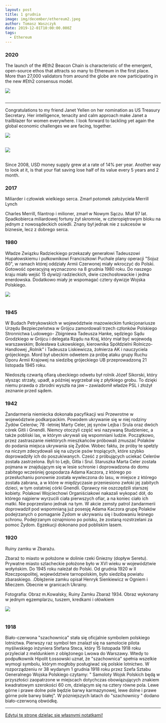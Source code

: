 ```yaml
---
layout: post
title: 1 grudnia
image: img/december/ethereum2.jpeg
author: Tomasz Waszczyk
date: 2019-12-01T10:00:00.000Z
tags:
  - Ethereum
---
```


### 2020

The launch of the #Eth2 Beacon Chain is characteristic of the emergent, open-source ethos that attracts so many to Ethereum in the first place. More than 27,000 validators from around the globe are now participating in the new #Eth2 consensus model.

<img src="./img/december/ethereum2.jpeg"><br><br>

---

Congratulations to my friend Janet Yellen on her nomination as US Treasury Secretary. Her intelligence, tenacity and calm approach make Janet a trailblazer for women everywhere. I look forward to tackling yet again the global economic challenges we are facing, together.

<img src="./img/december/yellen.jpeg"><br><br>

<img src="./img/december/yellen.png"><br><br>

Since 2008, USD money supply grew at a rate of 14% per year. Another way to look at it, is that your fiat saving lose half of its value every 5 years and 2 month.

### 2017

Miliarder i człowiek wielkiego serca. Zmarł potomek założyciela Merrill Lynch

Charles Merrill, filantrop i milioner, zmarł w Nowym Sączu. Miał 97 lat. Spadkobierca miliardowej fortuny żył skromnie, w czteropiętrowym bloku na jednym z nowosądeckich osiedli. Znany był jednak nie z sukcesów w biznesie, lecz z dobrego serca.

### 1980

Władze Związku Radzieckiego przekazały generałowi Tadeuszowi Hupałowskiemu i pułkownikowi Franciszkowi Puchale plany operacji "Sojuz 80", w ramach której oddziały Armii Czerwonej miały wkroczyć do Polski. Gotowość operacyjną wyznaczono na 8 grudnia 1980 roku. Do naszego kraju miało wejść 15 dywizji radzieckich, dwie czechosłowackie i jedna enerdowska. Dodatkowo miały je wspomagać cztery dywizje Wojska Polskiego.

<img src="./img/december/sojuz.jpg"><br><br>

### 1945

W Budach Petrykowskich w województwie mazowieckim funkcjonariusze Urzędu Bezpieczeństwa w Grójcu zamordowali trzech członków Polskiego Stronnictwa Ludowego- Zbigniewa Tadeusza Hanke, sędziego Sądu Grodzkiego w Grójcu i delegata Rządu na Kraj, który miał być wojewodą warszawskim; Bolesława Łukowskiego, kierownika Spółdzielni Rolniczo-Handlowej „Rolnik” i Tadeusza Liskiewicza, żołnierza AK i nauczyciela grójeckiego. Mord był ubeckim odwetem za próbę ataku grupy Ruchu Oporu Armii Krajowej na siedzibę grójeckiego UB przeprowadzoną 21 listopada 1945 roku.

Niedoszłą czwartą ofiarą ubeckiego odwetu był rolnik Józef Sikorski, który słysząc strzały, upadł, a później wygrzebał się z płytkiego grobu. To dzięki niemu prawda o zbrodni wyszła na jaw – zawiadomił władze PSL i złożył zeznanie przed sądem.

### 1942

Żandarmeria niemiecka dokonała pacyfikacji wsi Przewrotne w województwie podkarpackim. Powodem ukrywanie się w niej rodziny Żydów Celerów; 78 -letniej Marty Celer, jej synów Lejba i Srula oraz dwóch córek Gitli i Gnendli.
Niemcy otoczyli część wsi nazywaną Studzieniec, a także pobliski las, w którym ukrywali się wspomniani ludzie. Początkowo, przez zastraszanie niektórych mieszkańców próbowali zmuszać Polaków do podania miejsca ukrywania się Żydów. Wobec faktu, że próby te spełzly na niczym zdecydowali się na użycie psów tropiących, które szybko doprowadziły ich do poszukiwanych. Cześć z próbujących uciekać Celerów została zastrzelona. Byli to Lejb, Gitla i Srul. Staruszka Marta Celer została pojmana w znajdującym się w lesie schronie i doprowadzona do domu zabitego wcześniej gospodarza Adama Kaczora, z którego po przesłuchaniu ponownie została wywleczona do lasu, w miejsce z którego została zabrana, a w które w międzyczasie przeniesiono zwłoki jej zabitych dzieci, w tym ostatniej córki Gnendli. Oprawcy nie oszczędzili starszej kobiety. Polakowi Wojciechowi Organiściakowi nakazali wykopać dół, do którego najpierw wyrzucili ciała pierwszych ofiar, a na koniec ciało ich matki.
Nie poprzestano jednak na tym. W akcie zemsty patrol żandarmerii doprowadził pod wspomnianą już posesję Adama Kaczora grupę Polaków podejrzanych o pomaganie Żydom w ukrywaniu się i budowaniu leśnego schronu. Podejrzanym oznajmiono po polsku, że zostaną rozstrzelani za pomoc Żydom. Egzekucji dokonano pod pobliskim lasem.

### 1920

Ruiny zamku w Zbarażu.

Zbaraż to miasto w położone w dolinie rzeki Gniezny (dopływ Seretu). Prywatne miasto szlacheckie położone było w XVI wieku w województwie wołyńskim. Do 1945 roku należał do Polski. Od grudnia 1920 w II Rzeczpospolitej, województwie tarnopolskim, było siedzibą powiatu zbaraskiego. .Oblężenie zamku opisał Henryk Sienkiewicz w Ogniem i Mieczem. Obecnie w granicach Ukrainy.

Fotografia: Obraz m.Kowalsky, Ruiny Zamku Zbaraż 1934. Obraz wykonany w jednym egzemplarzu, tuszem, kredkami i ołówkiem

<img src="./img/december/zbaraz.jpg"/><br><br>

### 1918

Biało-czerwona "szachownica" stała się oficjalnie symbolem polskiego lotnictwa. Pierwszy raz symbol ten znalazł się na samolocie pilota myśliwskiego inżyniera Stefana Steca, który 15 listopada 1918 roku przyleciał z meldunkiem z oblężonego Lwowa do Warszawy. Wtedy to podpułkownik Hipolit Łossowski uznał, że "szachownica" spełnia wszelkie wymogi symbolu, którym mogłoby posługiwać się polskie lotnictwo.
W rozporządzeniu nr 38 wydanym 1 grudnia 1918 roku przez Szefa Sztabu Generalnego Wojska Polskiego czytamy:
" Samoloty Wojsk Polskich będą w przyszłości zaopatrzone w miejscach dotychczas obowiązujących znakiem kwadratowym szerokości 60 cm, dzielącym się na cztery równe pola. Lewe górne i prawe dolne pole będzie barwy karmazynowej, lewe dolne i prawe górne pole barwy białej".
W pózniejszych latach do "szachownicy " dodano biało-czerwoną obwódkę.

---

<a href="https://github.com/TomaszWaszczyk/historia.waszczyk.com/edit/master/src/content/december-1.md" target="_blank">Edytuj tę stronę dzieląc się własnymi notatkami!</a>
